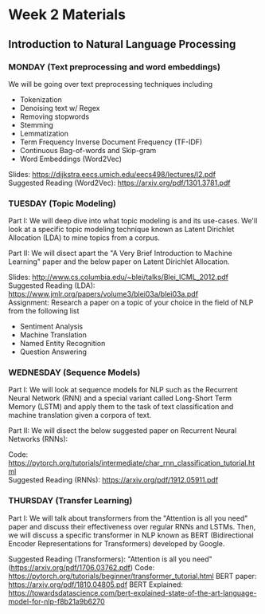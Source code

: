 # Week 2 Materials
## Introduction to Natural Language Processing
### MONDAY (Text preprocessing and word embeddings)
We will be going over text preprocessing techniques including 
- Tokenization
- Denoising text w/ Regex
- Removing stopwords
- Stemming
- Lemmatization
- Term Frequency Inverse Document Frequency (TF-IDF)
- Continuous Bag-of-words and Skip-gram
- Word Embeddings (Word2Vec)

Slides: https://dijkstra.eecs.umich.edu/eecs498/lectures/l2.pdf <br>
Suggested Reading (Word2Vec): https://arxiv.org/pdf/1301.3781.pdf


### TUESDAY (Topic Modeling)
Part I: We will deep dive into what topic modeling is and its use-cases. We'll look at a specific topic modeling technique known as Latent Dirichlet Allocation (LDA) to mine topics from a corpus.

Part II: We will disect apart the "A Very Brief Introduction to Machine Learning" paper and the below paper on Latent Dirichlet Allocation.

Slides: http://www.cs.columbia.edu/~blei/talks/Blei_ICML_2012.pdf <br>
Suggested Reading (LDA): https://www.jmlr.org/papers/volume3/blei03a/blei03a.pdf <br>
Assignment: Research a paper on a topic of your choice in the field of NLP from the following list
- Sentiment Analysis
- Machine Translation
- Named Entity Recognition
- Question Answering


### WEDNESDAY (Sequence Models)
Part I: We will look at sequence models for NLP such as the Recurrent Neural Network (RNN) and a special variant called Long-Short Term Memory (LSTM) and apply them
to the task of text classification and machine translation given a corpora of text.

Part II: We will disect the below suggested paper on Recurrent Neural Networks (RNNs):

Code: https://pytorch.org/tutorials/intermediate/char_rnn_classification_tutorial.html <br>
Suggested Reading (RNNs): https://arxiv.org/pdf/1912.05911.pdf

### THURSDAY (Transfer Learning)

Part I: We will talk about transformers from the "Attention is all you need" paper and discuss their effectiveness over regular RNNs and LSTMs. Then, we will discuss a specific transformer in NLP known as BERT (Bidirectional Encoder Representations for Transformers) developed by Google.

Suggested Reading (Transformers): "Attention is all you need" (https://arxiv.org/pdf/1706.03762.pdf)
Code: https://pytorch.org/tutorials/beginner/transformer_tutorial.html
BERT paper: https://arxiv.org/pdf/1810.04805.pdf
BERT Explained: https://towardsdatascience.com/bert-explained-state-of-the-art-language-model-for-nlp-f8b21a9b6270
